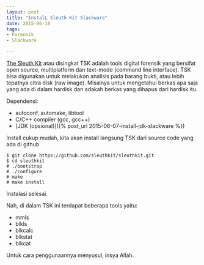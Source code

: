 ```yaml
---
layout: post
title: "InstalL Sleuth Kit Slackware"
date: 2015-06-18
tags: 
- Forensik
- Slackware

---
```

[The Sleuth Kit](https://github.com/sleuthkit) atau disingkat TSK adalah tools digital forensik yang bersifat open source, multiplatform dan text-mode (command line interface). TSK bisa digunakan untuk melakukan analisis pada barang bukti, atau lebih tepatnya citra disk (raw image). Misalnya untuk mengetahui berkas apa saja yang ada di dalam hardisk dan adakah berkas yang dihapus dari hardisk itu.

Dependensi:

- autoconf, automake, libtool
- C/C++ compiler (gcc, gcc++)
- [JDK (opsional)]({% post_url 2015-06-07-install-jdk-slackware %})

Install cukup mudah, kita akan install langsung TSK dari source code yang ada di github
```
$ git clone https://github.com/sleuthkit/sleuthkit.git
$ cd sleuthkit
# ./bootstrap
# ./configure
# make
# make install
```
Instalasi selesai.

Nah, di dalam TSK ini terdapat beberapa tools yaitu:

- mmls
- blkls
- blkcalc
- blkstat
- blkcat

Untuk cara penggunaannya menyusul, insya Allah. 
 

